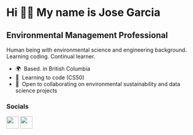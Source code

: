 Hi 👋🏽 My name is Jose Garcia
============================

Environmental Management Professional
-----------------------------------------

Human being with environmental science and engineering background. Learning coding. Continual learner.

* 🌍  Based. in British Columbia
* 🧠  Learning to code (CS50)
* 🤝  Open to collaborating on environmental sustainability and data science projects

### Socials

<p align="left"> <a href="https://www.github.com/ciro3" target="_blank" rel="noreferrer"><img src="https://raw.githubusercontent.com/danielcranney/readme-generator/main/public/icons/socials/github.svg" width="32" height="32" /></a> <a href="https://www.linkedin.com/in/jgar2099" target="_blank" rel="noreferrer"><img src="https://raw.githubusercontent.com/danielcranney/readme-generator/main/public/icons/socials/linkedin.svg" width="32" height="32" /></a></p>
